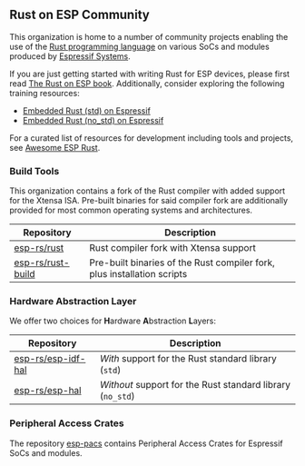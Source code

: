 ## Rust on ESP Community

This organization is home to a number of community projects enabling the use of the [Rust programming language] on various SoCs and modules produced by [Espressif Systems].

If you are just getting started with writing Rust for ESP devices, please first read [The Rust on ESP book]. Additionally, consider exploring the following training resources:
  - [Embedded Rust (std) on Espressif]
  - [Embedded Rust (no_std) on Espressif]

For a curated list of resources for development including tools and projects, see [Awesome ESP Rust].

[rust programming language]: https://www.rust-lang.org/
[espressif systems]: https://www.espressif.com/
[the rust on esp book]: https://esp-rs.github.io/book/
[Awesome ESP Rust]: https://github.com/esp-rs/awesome-esp-rust
[Embedded Rust (std) on Espressif]: https://esp-rs.github.io/std-training/
[Embedded Rust (no_std) on Espressif]: https://esp-rs.github.io/no_std-training/

### Build Tools

This organization contains a fork of the Rust compiler with added support for the Xtensa ISA. Pre-built binaries for said compiler fork are additionally provided for most common operating systems and architectures.

| Repository          | Description                                                             |
| ------------------- | ----------------------------------------------------------------------- |
| [esp-rs/rust]       | Rust compiler fork with Xtensa support                                  |
| [esp-rs/rust-build] | Pre-built binaries of the Rust compiler fork, plus installation scripts |

[esp-rs/rust]: https://github.com/esp-rs/rust
[esp-rs/rust-build]: https://github.com/esp-rs/rust-build

### Hardware Abstraction Layer

We offer two choices for **H**ardware **A**bstraction **L**ayers:

| Repository           | Description                                                |
| -------------------- | ---------------------------------------------------------- |
| [esp-rs/esp-idf-hal] | _With_ support for the Rust standard library (`std`)       |
| [esp-rs/esp-hal]     | _Without_ support for the Rust standard library (`no_std`) |

[esp-rs/esp-idf-hal]: https://github.com/esp-rs/esp-idf-hal
[esp-rs/esp-hal]: https://github.com/esp-rs/esp-hal

### Peripheral Access Crates

The repository [esp-pacs] contains Peripheral Access Crates for Espressif SoCs and modules.

[esp-pacs]: https://github.com/esp-rs/esp-pacs
